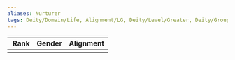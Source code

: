 ```yaml
---
aliases: Nurturer
tags: Deity/Domain/Life, Alignment/LG, Deity/Level/Greater, Deity/Group/Thediac
---
```

| Rank | Gender | Alignment |
|:-:|:-:|:-:|
||||
